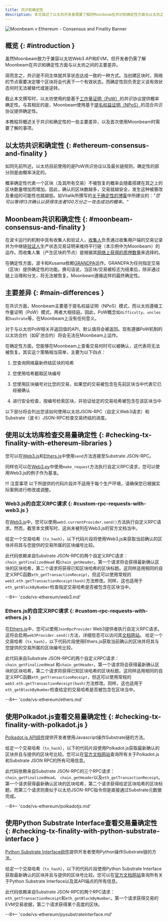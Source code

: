 ```yaml
---
title: 共识和确定性
description: 本文描述了以太坊开发者需要了解的Moonbeam在共识和确定性方面与以太坊之间的主要差异
---
```


![Moonbeam v Ethereum - Consensus and Finality Banner](/images/eth-compare/consensus-finality-banner.png)

## 概览 {: #introduction } 

虽然Moonbeam致力于兼容以太坊Web3 API和EVM，但开发者仍需了解Moonbeam在共识和确定性方面与以太坊之间的主要差异。

简而言之，共识是不同主体就共享状态达成一致的一种方式。当创建区块时，网络的节点需要决定哪个区块将会代表下一个有效状态。而确定性则负责定义该有效状态何时无法被替代或是逆转。

截止本文撰写时，以太坊使用的是基于[工作量证明（PoW）](https://ethereum.org/en/developers/docs/consensus-mechanisms/pow/)的共识协议提供概率确定性。与其相反的是，Moonbeam使用基于[提名权益证明（NPoS）](https://wiki.polkadot.network/docs/learn-consensus)的混合共识协议提供确定性。

本教程将概述关于共识和确定性的一些主要差异，以及首次使用Moonbeam时需要了解的事项。

## 以太坊共识和确定性 {: #ethereum-consensus-and-finality } 

如同先前所述，以太坊目前使用的是PoW共识协议以及最长链规则，确定性的部分则是由概率决定的。

概率确定性代表一个区块（及其所有交易）不被恢复的概率会随着搭建在其之上的区块数量增加而增加。因此，确认的区块数越多，交易就越安全，发生这种被篡改及重组的可能性也就越低。如Vitalik所撰写的[关于确定性的博客](https://blog.ethereum.org/2016/05/09/on-settlement-finality/)中所建议的：_”您可以等待13次确认以获得攻击者100万分之一攻击成功的概率。“_

## Moonbeam共识和确定性 {: #moonbeam-consensus-and-finality } 

在波卡运行的机制中具有收集人和验证人，[收集人](https://wiki.polkadot.network/docs/en/learn-collator)负责通过收集用户端的交易记录并为中继链[验证人](https://wiki.polkadot.network/docs/en/learn-validator)生产状态交易证明来维持平行链（本示例中为Moonbeam）的运作。而收集人集（产生区块的节点）是根据其[网络上获得的质押数量](/learn/features/consensus/)来选择的。

在确定性方面，波卡和Kusama依赖[GRANDPA](https://wiki.polkadot.network/docs/learn-consensus#finality-gadget-grandpa)运作。GRANDPA为任何指定交易（区块）提供确定性的功能。换句话说，当区块/交易被标志为结束后，除非通过链上治理和分叉，将无法被恢复。Moonbeam遵循这样的最终确定性。

## 主要差异 {: #main-differences } 

在共识方面，Moonbeam主要基于提名权益证明（NPoS）模式，而以太坊遵循工作量证明（PoW）模式，两者大相径庭。因此，PoW概念如`difficulty`、`uncles`和`hashrate`等，在Moonbeam上没有任何意义。

对于与以太坊PoW相关并返回值的API，默认值将会被返回。现有遵循PoW机制的以太坊合约（如矿池合约）将会无法在Moonbeam上运作。

在确定性方面，您能够在Moonbeam上查看交易何时可以被确认，这代表将无法被恢复。其实这个策略相当简单，主要为以下四点：

 1. 您查询网络最新终结区块的哈希

 2. 您使用哈希截取区块编号

 3. 您使用区块编号对比您的交易，如果您的交易被包含在先前区块当中代表它已经被确认

 4. 进行安全检查，按编号检索区块，并验证给定的交易哈希被包含在该区块当中

以下部分将会列出您该如何使用以太坊JSON-RPC（自定义Web3请求）和Substrate（波卡）JSON-RPC检查交易终结的进度。

## 使用以太坊库检查交易量确定性 {: #checking-tx-finality-with-ethereum-libraries } 

您可以在[Web3.js](https://web3js.readthedocs.io/)和[Ethers.js](https://docs.ethers.io/)中使用`send`方法连接至Substrate JSON-RPC。

同样也可以在[Web3.py](https://web3py.readthedocs.io/)中使用`make_request`方法执行自定义RPC请求，您可以使用Web3.js的例子作为基准。

!!! 注意事项
    以下所提供的代码片段并不适用于每个生产环境，请确保您已根据实际案例进行修改或调整。

### Web3.js的自定义RPC请求 {: #custom-rpc-requests-with-web3.js } 

在[Web3.js](https://web3js.readthedocs.io/)中，您可以使用`web3.currentProvider.send()`方法执行自定义RPC请求。然而，截至本文撰写时，这尚未被列在Web3.js的官方文档当中。

给定一个交易哈希（`tx_hash`），以下代码片段将使用Web3.js来获取当前确认的区块并将其与您提供的交易所属的区块编号比较。

此代码依赖来自Substrate JSON-RPC的两个自定义RPC请求：`chain_getFinalizedHead` 和`chain_getHeader`。第一个请求将会获得最新确认区块的区块哈希，第二个请求将获得已知区块哈希的区块标题。这同样适用相同的自定义RPC函数`eth_getTransactionReceipt`，但这可以使用常规的`web3.eth.getTransactionReceipt(hash)`方法修改。同样，这也适用于`eth_getBlockByNumber`检查指定交易哈希是否被包含在区块当中。

--8<-- 'code/vs-ethereum/web3.md'

### Ethers.js的自定义RPC请求 {: #custom-rpc-requests-with-ethers.js } 

在[Ethers.js](https://docs.ethers.io/)中，您可以使用`JsonRpcProvider` Web3提供者执行自定义RPC请求。这将会启用`web3Provider.send()`方法，详细信息可以访问其[文档网站](https://docs.ethers.io/v5/api/providers/jsonrpc-provider/#JsonRpcProvider-send)。
给定一个交易哈希（`tx_hash`），以下代码片段使用Ethers.js获取当前确认的区块并将其与您提供的交易所属的区块编号比较。

此代码来自Substrate JSON-RPC的两个自定义RPC请求：`chain_getFinalizedHead` 和`chain_getHeader`。第一个请求将会获得最新确认区块的区块哈希，第二个请求将获得已知区块哈希的区块标题。这同样适用相同的自定义RPC函数`eth_getTransactionReceipt`，但这可以使用常规的`web3.eth.getTransactionReceipt(hash)`方法修改。同样，这也适用于`eth_getBlockByNumber`检查给定的交易哈希是否被包含在区块当中。

--8<-- 'code/vs-ethereum/ethers.md'

<!---
### Web3.py的自定义RPC请求

在[Web3.py](https://web3py.readthedocs.io/en/stable/)中，您可以利用`JSONBaseProvider()` Web3提供者执行自定义RPC请求。这将会启用`encode_rpc_request`和 `decode_rpc_response`方法。然而，截至本文撰写时，这尚未被列在Web3.js的官方文档当中。

给定一个交易哈希（`tx_hash`），以下代码片段使用Web3.jy获取当前确认的区块并将其与您提供的交易所属的区块编号比较。

此代码从Substrate JSON-RPC异步调用两个自定义RPC请求：`chain_getFinalizedHead`和`chain_getHeader`。第一个请求将会获得最终确认区块的区块哈希，第二个请求获得已知区块哈希的区块标题。它使用内置的`web3.eth.getTransactionReceipt`方法检索交易收据。

--8<-- 'code/vs-ethereum/web3py.md'
-->

## 使用Polkadot.js查看交易量确定性 {: #checking-tx-finality-with-polkadot.js } 

[Polkadot.js API组件](https://polkadot.js.org/docs/api/start)提供开发者使用Javascript操作Substrate链的方法。

给定一个交易哈希（`tx_hash`），以下的代码片段使用Polkadot.js获取最新确认的区块并且与提供的区块号比较。您可以在[官方文档网站](https://polkadot.js.org/docs/substrate/rpc)查询所有关于Polkadot.js和Substrate JSON RPC的所有可用信息。

此代码依赖来自Substrate JSON-RPC的三个RPC请求：`chain_getFinalizedHead`、 `chain_getHeader`以及`eth_getTransactionReceipt`。第一个请求获得最新确认区块的区块哈希，第二个请求获得给定区块哈希的区块标题，而第三个请求则类似于以太坊JSON-RPC指令但是直接通过Substrate元数据完成。

--8<-- 'code/vs-ethereum/polkadotjs.md'

## 使用Python Substrate Interface查看交易量确定性 {: #checking-tx-finality-with-python-substrate-interface } 

[Python Substrate Interface组件](https://github.com/polkascan/py-substrate-interface)提供开发者使用Python操作Substrate链的方法。

给定一个交易哈希（`tx_hash`），以下的代码片段使用Python Substrate Interface获取最新确认的区块并且与提供的区块号比较。您可以在[官方文档网站](https://polkascan.github.io/py-substrate-interface/)查询所有关于Python Substrate Interface以及其API端点的所有信息。

此代码依赖来自Substrate JSON-RPC的两个RPC请求：`eth_getTransactionReceipt`和`eth_getBlockByNumber`。第一个请求获得交易的EVM交易收据，第二个请求获得某个高度的区块。

--8<-- 'code/vs-ethereum/pysubstrateinterface.md'
